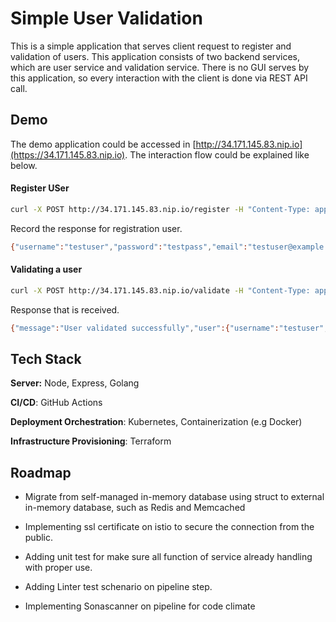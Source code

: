 
# Simple User Validation

This is a simple application that serves client request to register and validation of users. This application consists of two backend services, which are user service and validation service. There is no GUI serves by this application, so every interaction with the client is done via REST API call.


## Demo

The demo application could be accessed in [http://34.171.145.83.nip.io](https://34.171.145.83.nip.io). The interaction flow could be explained like below.

#### Register USer

```bash
curl -X POST http://34.171.145.83.nip.io/register -H "Content-Type: application/json" -d '{"username":"testuser", "password":"testpass", "email":"testuser@example.com"}'

```

Record the response for registration user.

```bash
{"username":"testuser","password":"testpass","email":"testuser@example.com"}
```

#### Validating a user

```bash
curl -X POST http://34.171.145.83.nip.io/validate -H "Content-Type: application/json" -d '{"username":"testuser", "password":"testpass"}'
```

Response that is received.

```bash
{"message":"User validated successfully","user":{"username":"testuser","password":"testpass","email":"testuser@example.com"}}
```

## Tech Stack

**Server:** Node, Express, Golang

**CI/CD**: GitHub Actions

**Deployment Orchestration**: Kubernetes, Containerization (e.g Docker)

**Infrastructure Provisioning**: Terraform


## Roadmap

- Migrate from self-managed in-memory database using struct to external in-memory database, such as Redis and Memcached

- Implementing ssl certificate on istio to secure the connection from the public.

- Adding unit test for make sure all function of service already handling with proper use.

- Adding Linter test schenario on pipeline step.

- Implementing Sonascanner on pipeline for code climate